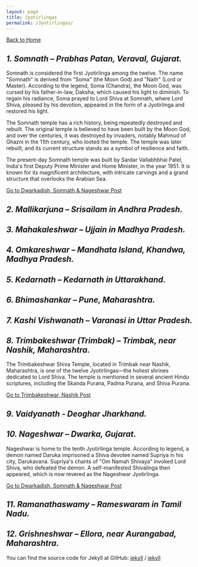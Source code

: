 ```yaml
---
layout: page
title: Jyotirlingas
permalink: /Jyotirlingas/
---
```

[Back to Home](https://bsgh1107.github.io/)

## *1. Somnath – Prabhas Patan, Veraval, Gujarat.*
Somnath is considered the first Jyotirlinga among the twelve. The name "Somnath" is derived from "Soma" (the Moon God) and "Nath" (Lord or Master). According to the legend, Soma (Chandra), the Moon God, was cursed by his father-in-law, Daksha, which caused his light to diminish. To regain his radiance, Soma prayed to Lord Shiva at Somnath, where Lord Shiva, pleased by his devotion, appeared in the form of a Jyotirlinga and restored his light.  

The Somnath temple has a rich history, being repeatedly destroyed and rebuilt. The original temple is believed to have been built by the Moon God, and over the centuries, it was destroyed by invaders, notably Mahmud of Ghazni in the 11th century, who looted the temple. The temple was later rebuilt, and its current structure stands as a symbol of resilience and faith.  

The present-day Somnath temple  was built by Sardar Vallabhbhai Patel, India's first Deputy Prime Minister and Home Minister, in the year 1951. It is known for its magnificent architecture, with intricate carvings and a grand structure that overlooks the Arabian Sea. 

[Go to Dwarkadish, Somnath & Nageshwar Post](https://bsgh1107.github.io/blog/travel/2025/03/11/Dwarka-Somnath-Gujrat.html)


## *2. Mallikarjuna – Srisailam in Andhra Pradesh.*


## *3. Mahakaleshwar – Ujjain in Madhya Pradesh.*


## *4. Omkareshwar – Mandhata Island, Khandwa, Madhya Pradesh.*


## *5. Kedarnath – Kedarnath in Uttarakhand.*


## *6. Bhimashankar – Pune, Maharashtra.*


## *7. Kashi Vishwanath – Varanasi in Uttar Pradesh.*


## *8. Trimbakeshwar (Trimbak) – Trimbak, near Nashik, Maharashtra.*
The Trimbakeshwar Shiva Temple, located in Trimbak near Nashik, Maharashtra, is one of the twelve Jyotirlingas—the holiest shrines dedicated to Lord Shiva. The temple is mentioned in several ancient Hindu scriptures, including the Skanda Purana, Padma Purana, and Shiva Purana.  

[Go to Trimbakeshwar, Nashik Post](https://bsgh1107.github.io/blog/travel/2025/05/19/Trimbakeshwar-Nashik.html)


## *9. Vaidyanath - Deoghar Jharkhand.*


## *10. Nageshwar – Dwarka, Gujarat.*
Nageshwar is home to the tenth Jyotirlinga temple. According to legend, a demon named Daruka imprisoned a Shiva devotee named Supriya in his city, Darukavana. Supriya's chants of "Om Namah Shivaya" invoked Lord Shiva, who defeated the demon. A self-manifested Shivalinga then appeared, which is now revered as the Nageshwar Jyotirlinga.  

[Go to Dwarkadish, Somnath & Nageshwar Post](https://bsgh1107.github.io/blog/travel/2025/03/11/Dwarka-Somnath-Gujrat.html)

## *11. Ramanathaswamy – Rameswaram in Tamil Nadu.*


## *12. Grishneshwar – Ellora, near Aurangabad, Maharashtra.*






You can find the source code for Jekyll at GitHub:
[jekyll][jekyll-organization] /
[jekyll](https://github.com/jekyll/jekyll)


[jekyll-organization]: https://github.com/jekyll
